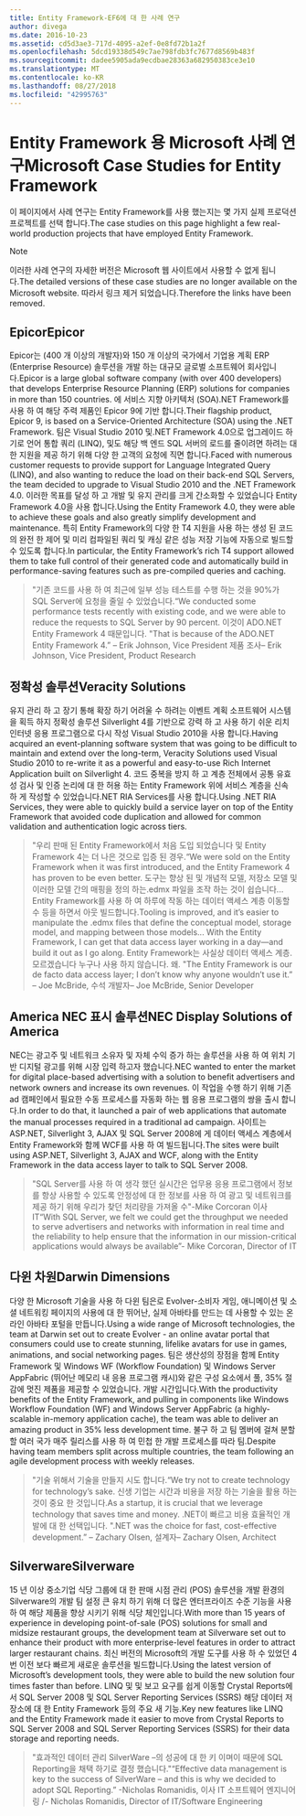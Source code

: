 ```yaml
---
title: Entity Framework-EF6에 대 한 사례 연구
author: divega
ms.date: 2016-10-23
ms.assetid: cd5d3ae3-717d-4095-a2ef-0e8fd72b1a2f
ms.openlocfilehash: 5dcd19338d549c7ae798fdb3fc7677d8569b483f
ms.sourcegitcommit: dadee5905ada9ecdbae28363a682950383ce3e10
ms.translationtype: MT
ms.contentlocale: ko-KR
ms.lasthandoff: 08/27/2018
ms.locfileid: "42995763"
---
```

# <a name="microsoft-case-studies-for-entity-framework"></a><span data-ttu-id="0f10d-102">Entity Framework 용 Microsoft 사례 연구</span><span class="sxs-lookup"><span data-stu-id="0f10d-102">Microsoft Case Studies for Entity Framework</span></span>
<span data-ttu-id="0f10d-103">이 페이지에서 사례 연구는 Entity Framework를 사용 했는지는 몇 가지 실제 프로덕션 프로젝트를 선택 합니다.</span><span class="sxs-lookup"><span data-stu-id="0f10d-103">The case studies on this page highlight a few real-world production projects that have employed Entity Framework.</span></span>
> [!NOTE]
> <span data-ttu-id="0f10d-104">이러한 사례 연구의 자세한 버전은 Microsoft 웹 사이트에서 사용할 수 없게 됩니다.</span><span class="sxs-lookup"><span data-stu-id="0f10d-104">The detailed versions of these case studies are no longer available on the Microsoft website.</span></span> <span data-ttu-id="0f10d-105">따라서 링크 제거 되었습니다.</span><span class="sxs-lookup"><span data-stu-id="0f10d-105">Therefore the links have been removed.</span></span>

## <a name="epicor"></a><span data-ttu-id="0f10d-106">Epicor</span><span class="sxs-lookup"><span data-stu-id="0f10d-106">Epicor</span></span>
<span data-ttu-id="0f10d-107">Epicor는 (400 개 이상의 개발자)와 150 개 이상의 국가에서 기업용 계획 ERP (Enterprise Resource) 솔루션을 개발 하는 대규모 글로벌 소프트웨어 회사입니다.</span><span class="sxs-lookup"><span data-stu-id="0f10d-107">Epicor is a large global software company (with over 400 developers) that develops Enterprise Resource Planning (ERP) solutions for companies in more than 150 countries.</span></span>
<span data-ttu-id="0f10d-108">에 서비스 지향 아키텍처 (SOA).NET Framework를 사용 하 여 해당 주력 제품인 Epicor 9에 기반 합니다.</span><span class="sxs-lookup"><span data-stu-id="0f10d-108">Their flagship product, Epicor 9, is based on a Service-Oriented Architecture (SOA) using the .NET Framework.</span></span>
<span data-ttu-id="0f10d-109">팀은 Visual Studio 2010 및.NET Framework 4.0으로 업그레이드 하기로 언어 통합 쿼리 (LINQ), 및도 해당 백 엔드 SQL 서버의 로드를 줄이려면 하려는 대 한 지원을 제공 하기 위해 다양 한 고객의 요청에 직면 합니다.</span><span class="sxs-lookup"><span data-stu-id="0f10d-109">Faced with numerous customer requests to provide support for Language Integrated Query (LINQ), and also wanting to reduce the load on their back-end SQL Servers, the team decided to upgrade to Visual Studio 2010 and the .NET Framework 4.0.</span></span>
<span data-ttu-id="0f10d-110">이러한 목표를 달성 하 고 개발 및 유지 관리를 크게 간소화할 수 있었습니다 Entity Framework 4.0을 사용 합니다.</span><span class="sxs-lookup"><span data-stu-id="0f10d-110">Using the Entity Framework 4.0, they were able to achieve these goals and also greatly simplify development and maintenance.</span></span>
<span data-ttu-id="0f10d-111">특히 Entity Framework의 다양 한 T4 지원을 사용 하는 생성 된 코드의 완전 한 제어 및 미리 컴파일된 쿼리 및 캐싱 같은 성능 저장 기능에 자동으로 빌드할 수 있도록 합니다.</span><span class="sxs-lookup"><span data-stu-id="0f10d-111">In particular, the Entity Framework’s rich T4 support allowed them to take full control of their generated code and automatically build in performance-saving features such as pre-compiled queries and caching.</span></span>

> <span data-ttu-id="0f10d-112">"기존 코드를 사용 하 여 최근에 일부 성능 테스트를 수행 하는 것을 90%가 SQL Server에 요청을 줄일 수 있었습니다.</span><span class="sxs-lookup"><span data-stu-id="0f10d-112">“We conducted some performance tests recently with existing code, and we were able to reduce the requests to SQL Server by 90 percent.</span></span>
<span data-ttu-id="0f10d-113">이것이 ADO.NET Entity Framework 4 때문입니다. "</span><span class="sxs-lookup"><span data-stu-id="0f10d-113">That is because of the ADO.NET Entity Framework 4.”</span></span> <span data-ttu-id="0f10d-114">– Erik Johnson, Vice President 제품 조사</span><span class="sxs-lookup"><span data-stu-id="0f10d-114">– Erik Johnson, Vice President, Product Research</span></span>  

## <a name="veracity-solutions"></a><span data-ttu-id="0f10d-115">정확성 솔루션</span><span class="sxs-lookup"><span data-stu-id="0f10d-115">Veracity Solutions</span></span>
<span data-ttu-id="0f10d-116">유지 관리 하 고 장기 통해 확장 하기 어려울 수 하려는 이벤트 계획 소프트웨어 시스템을 획득 하지 정확성 솔루션 Silverlight 4를 기반으로 강력 하 고 사용 하기 쉬운 리치 인터넷 응용 프로그램으로 다시 작성 Visual Studio 2010을 사용 합니다.</span><span class="sxs-lookup"><span data-stu-id="0f10d-116">Having acquired an event-planning software system that was going to be difficult to maintain and extend over the long-term, Veracity Solutions used Visual Studio 2010 to re-write it as a powerful and easy-to-use Rich Internet Application built on Silverlight 4.</span></span>
<span data-ttu-id="0f10d-117">코드 중복을 방지 하 고 계층 전체에서 공통 유효성 검사 및 인증 논리에 대 한 허용 하는 Entity Framework 위에 서비스 계층을 신속 하 게 작성할 수 있었습니다.NET RIA Services를 사용 합니다.</span><span class="sxs-lookup"><span data-stu-id="0f10d-117">Using .NET RIA Services, they were able to quickly build a service layer on top of the Entity Framework that avoided code duplication and allowed for common validation and authentication logic across tiers.</span></span>  

> <span data-ttu-id="0f10d-118">"우리 판매 된 Entity Framework에서 처음 도입 되었습니다 및 Entity Framework 4는 더 나은 것으로 입증 된 경우.</span><span class="sxs-lookup"><span data-stu-id="0f10d-118">“We were sold on the Entity Framework when it was first introduced, and the Entity Framework 4 has proven to be even better.</span></span>
<span data-ttu-id="0f10d-119">도구는 향상 된 및 개념적 모델, 저장소 모델 및 이러한 모델 간의 매핑을 정의 하는.edmx 파일을 조작 하는 것이 쉽습니다... Entity Framework를 사용 하 여 하루에 작동 하는 데이터 액세스 계층 이동할 수 등을 하면서 아웃 빌드합니다.</span><span class="sxs-lookup"><span data-stu-id="0f10d-119">Tooling is improved, and it’s easier to manipulate the .edmx files that define the conceptual model, storage model, and mapping between those models... With the Entity Framework, I can get that data access layer working in a day—and build it out as I go along.</span></span>
<span data-ttu-id="0f10d-120">Entity Framework는 사실상 데이터 액세스 계층. 모르겠습니다 누구나 사용 하지 않습니다. 왜. "</span><span class="sxs-lookup"><span data-stu-id="0f10d-120">The Entity Framework is our de facto data access layer; I don’t know why anyone wouldn’t use it.”</span></span> <span data-ttu-id="0f10d-121">– Joe McBride, 수석 개발자</span><span class="sxs-lookup"><span data-stu-id="0f10d-121">– Joe McBride, Senior Developer</span></span>

## <a name="nec-display-solutions-of-america"></a><span data-ttu-id="0f10d-122">America NEC 표시 솔루션</span><span class="sxs-lookup"><span data-stu-id="0f10d-122">NEC Display Solutions of America</span></span>
<span data-ttu-id="0f10d-123">NEC는 광고주 및 네트워크 소유자 및 자체 수익 증가 하는 솔루션을 사용 하 여 위치 기반 디지털 광고를 위해 시장 입력 하고자 했습니다.</span><span class="sxs-lookup"><span data-stu-id="0f10d-123">NEC wanted to enter the market for digital place-based advertising with a solution to benefit advertisers and network owners and increase its own revenues.</span></span>
<span data-ttu-id="0f10d-124">이 작업을 수행 하기 위해 기존 ad 캠페인에서 필요한 수동 프로세스를 자동화 하는 웹 응용 프로그램의 쌍을 출시 합니다.</span><span class="sxs-lookup"><span data-stu-id="0f10d-124">In order to do that, it launched a pair of web applications that automate the manual processes required in a traditional ad campaign.</span></span>
<span data-ttu-id="0f10d-125">사이트는 ASP.NET, Silverlight 3, AJAX 및 SQL Server 2008에 게 데이터 액세스 계층에서 Entity Framework와 함께 WCF를 사용 하 여 빌드됩니다.</span><span class="sxs-lookup"><span data-stu-id="0f10d-125">The sites were built using ASP.NET, Silverlight 3, AJAX and WCF, along with the Entity Framework in the data access layer to talk to SQL Server 2008.</span></span>

> <span data-ttu-id="0f10d-126">"SQL Server를 사용 하 여 생각 했던 실시간은 업무용 응용 프로그램에서 정보를 항상 사용할 수 있도록 안정성에 대 한 정보를 사용 하 여 광고 및 네트워크를 제공 하기 위해 우리가 찾던 처리량을 가져올 수"-Mike Corcoran 이사 IT</span><span class="sxs-lookup"><span data-stu-id="0f10d-126">“With SQL Server, we felt we could get the throughput we needed to serve advertisers and networks with information in real time and the reliability to help ensure that the information in our mission-critical applications would always be available”- Mike Corcoran, Director of IT</span></span>

## <a name="darwin-dimensions"></a><span data-ttu-id="0f10d-127">다윈 차원</span><span class="sxs-lookup"><span data-stu-id="0f10d-127">Darwin Dimensions</span></span>
<span data-ttu-id="0f10d-128">다양 한 Microsoft 기술을 사용 하 다윈 팀은로 Evolver-소비자 게임, 애니메이션 및 소셜 네트워킹 페이지의 사용에 대 한 뛰어난, 실제 아바타를 만드는 데 사용할 수 있는 온라인 아바타 포털을 만듭니다.</span><span class="sxs-lookup"><span data-stu-id="0f10d-128">Using a wide range of Microsoft technologies, the team at Darwin set out to create Evolver - an online avatar portal that consumers could use to create stunning, lifelike avatars for use in games, animations, and social networking pages.</span></span>
<span data-ttu-id="0f10d-129">팀은 생산성의 장점을 함께 Entity Framework 및 Windows WF (Workflow Foundation) 및 Windows Server AppFabric (뛰어난 메모리 내 응용 프로그램 캐시)와 같은 구성 요소에서 풀, 35% 절감에 멋진 제품을 제공할 수 있었습니다. 개발 시간입니다.</span><span class="sxs-lookup"><span data-stu-id="0f10d-129">With the productivity benefits of the Entity Framework, and pulling in components like Windows Workflow Foundation (WF) and Windows Server AppFabric (a highly-scalable in-memory application cache), the team was able to deliver an amazing product in 35% less development time.</span></span>
<span data-ttu-id="0f10d-130">불구 하 고 팀 멤버에 걸쳐 분할할 여러 국가 매주 릴리스를 사용 하 여 민첩 한 개발 프로세스를 따라 팀.</span><span class="sxs-lookup"><span data-stu-id="0f10d-130">Despite having team members split across multiple countries, the team following an agile development process with weekly releases.</span></span>

 > <span data-ttu-id="0f10d-131">"기술 위해서 기술을 만들지 시도 합니다.</span><span class="sxs-lookup"><span data-stu-id="0f10d-131">“We try not to create technology for technology’s sake.</span></span> <span data-ttu-id="0f10d-132">신생 기업는 시간과 비용을 저장 하는 기술을 활용 하는 것이 중요 한 것입니다.</span><span class="sxs-lookup"><span data-stu-id="0f10d-132">As a startup, it is crucial that we leverage technology that saves time and money.</span></span>
 <span data-ttu-id="0f10d-133">.NET이 빠르고 비용 효율적인 개발에 대 한 선택입니다. "</span><span class="sxs-lookup"><span data-stu-id="0f10d-133">.NET was the choice for fast, cost-effective development.”</span></span> <span data-ttu-id="0f10d-134">– Zachary Olsen, 설계자</span><span class="sxs-lookup"><span data-stu-id="0f10d-134">– Zachary Olsen, Architect</span></span>  

## <a name="silverware"></a><span data-ttu-id="0f10d-135">Silverware</span><span class="sxs-lookup"><span data-stu-id="0f10d-135">Silverware</span></span>
<span data-ttu-id="0f10d-136">15 년 이상 중소기업 식당 그룹에 대 한 판매 시점 관리 (POS) 솔루션을 개발 환경의 Silverware의 개발 팀 설정 큰 유치 하기 위해 더 많은 엔터프라이즈 수준 기능을 사용 하 여 해당 제품을 향상 시키기 위해 식당 체인입니다.</span><span class="sxs-lookup"><span data-stu-id="0f10d-136">With more than 15 years of experience in developing point-of-sale (POS) solutions for small and midsize restaurant groups, the development team at Silverware set out to enhance their product with more enterprise-level features in order to attract larger restaurant chains.</span></span>
<span data-ttu-id="0f10d-137">최신 버전의 Microsoft의 개발 도구를 사용 하 수 있었던 4 번 이전 보다 빠르게 새로운 솔루션을 빌드합니다.</span><span class="sxs-lookup"><span data-stu-id="0f10d-137">Using the latest version of Microsoft’s development tools, they were able to build the new solution four times faster than before.</span></span>
<span data-ttu-id="0f10d-138">LINQ 및 및 보고 요구를 쉽게 이동할 Crystal Reports에서 SQL Server 2008 및 SQL Server Reporting Services (SSRS) 해당 데이터 저장소에 대 한 Entity Framework 등의 주요 새 기능.</span><span class="sxs-lookup"><span data-stu-id="0f10d-138">Key new features like LINQ and the Entity Framework made it easier to move from Crystal Reports to SQL Server 2008 and SQL Server Reporting Services (SSRS) for their data storage and reporting needs.</span></span>

> <span data-ttu-id="0f10d-139">"효과적인 데이터 관리 SilverWare –의 성공에 대 한 키 이며이 때문에 SQL Reporting을 채택 하기로 결정 했습니다."</span><span class="sxs-lookup"><span data-stu-id="0f10d-139">“Effective data management is key to the success of SilverWare – and this is why we decided to adopt SQL Reporting.”</span></span> <span data-ttu-id="0f10d-140">-Nicholas Romanidis, 이사 IT 소프트웨어 엔지니어링 /</span><span class="sxs-lookup"><span data-stu-id="0f10d-140">- Nicholas Romanidis, Director of IT/Software Engineering</span></span>
